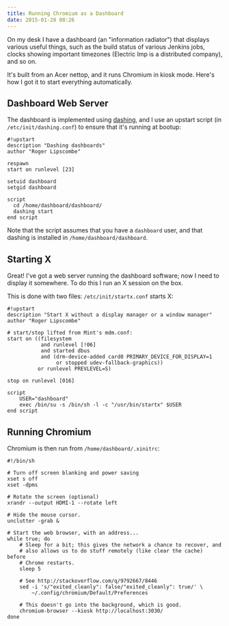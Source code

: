 ```yaml
---
title: Running Chromium as a Dashboard
date: 2015-01-28 08:26
---
```


On my desk I have a dashboard (an "information radiator") that displays various
useful things, such as the build status of various Jenkins jobs, clocks showing
important timezones (Electric Imp is a distributed company), and so on.

It's built from an Acer nettop, and it runs Chromium in kiosk mode. Here's how
I got it to start everything automatically.

## Dashboard Web Server

The dashboard is implemented using [dashing](http://dashing.io/), and I use an
upstart script (in `/etc/init/dashing.conf`) to ensure that it's running at
bootup:

    #!upstart
    description "Dashing dashboards"
    author "Roger Lipscombe"

    respawn
    start on runlevel [23]

    setuid dashboard
    setgid dashboard

    script
      cd /home/dashboard/dashboard/
      dashing start
    end script

Note that the script assumes that you have a `dashboard` user, and that dashing
is installed in `/home/dashboard/dashboard`.

## Starting X

Great! I've got a web server running the dashboard software; now I need to
display it somewhere. To do this I run an X session on the box.

This is done with two files: `/etc/init/startx.conf` starts X:

    #!upstart
    description "Start X without a display manager or a window manager"
    author "Roger Lipscombe"

    # start/stop lifted from Mint's mdm.conf:
    start on ((filesystem
               and runlevel [!06]
               and started dbus
               and (drm-device-added card0 PRIMARY_DEVICE_FOR_DISPLAY=1
                    or stopped udev-fallback-graphics))
              or runlevel PREVLEVEL=S)

    stop on runlevel [016]

    script
        USER="dashboard"
        exec /bin/su -s /bin/sh -l -c "/usr/bin/startx" $USER
    end script

## Running Chromium

Chromium is then run from `/home/dashboard/.xinitrc`:

    #!/bin/sh

    # Turn off screen blanking and power saving
    xset s off
    xset -dpms

    # Rotate the screen (optional)
    xrandr --output HDMI-1 --rotate left

    # Hide the mouse cursor.
    unclutter -grab &

    # Start the web browser, with an address...
    while true; do
        # Sleep for a bit; this gives the network a chance to recover, and
        # also allows us to do stuff remotely (like clear the cache) before
        # Chrome restarts.
        sleep 5

        # See http://stackoverflow.com/q/9792667/8446
        sed -i 's/"exited_cleanly": false/"exited_cleanly": true/' \
            ~/.config/chromium/Default/Preferences

        # This doesn't go into the background, which is good.
        chromium-browser --kiosk http://localhost:3030/
    done

